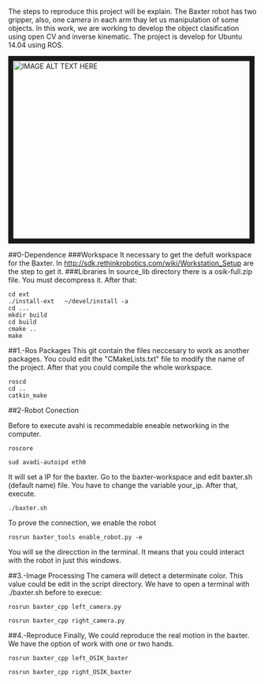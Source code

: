 The steps to reproduce this project will be explain. The Baxter robot has two gripper, also, one camera in each arm thay let us manipulation of some objects. In this work, we are working to develop the object clasification using open CV and inverse kinematic. The project is develop for Ubuntu 14.04 using ROS. 

<a href="http://www.youtube.com/watch?feature=player_embedded&v=F1JtMYiW_R0
" target="_blank"><img src="http://img.youtube.com/vi/F1JtMYiW_R0/0.jpg" 
alt="IMAGE ALT TEXT HERE" width="480" height="360"  align="center" border="10" /></a>

##0-Dependence
###Workspace
It necessary to get the defult workspace for the Baxter. In http://sdk.rethinkrobotics.com/wiki/Workstation_Setup are the step to get it. 
###Libraries
In source_lib directory there is a osik-full.zip file. You must decompress it. After that:
```
cd ext
./install-ext   ~/devel/install -a
cd ...
mkdir build
cd build
cmake ..
make
```
##1.-Ros Packages
This git contain the files neccesary to work as another packages. You could edit the "CMakeLists.txt" file to modify the name of the project. After that you could compile the whole workspace.
```
roscd 
cd ..
catkin_make
```

##2-Robot Conection


Before to execute avahi is recommedable eneable networking in the computer.
```
roscore
```




```
sud avadi-autoipd eth0
```
It will set a IP for the baxter. Go to the baxter-workspace and edit baxter.sh (default name) file. You have to change the variable your_ip. After that, execute.


```
./baxter.sh
```


To prove the connection, we enable the robot
```
rosrun baxter_tools enable_robot.py -e
```

You will se the direcction in the terminal. It means that you could interact with the robot in just this windows. 

##3.-Image Processing
The camera will detect a determinate color. This value could be edit in the script directory. We have to open a terminal with ./baxter.sh before to execue:
```
rosrun baxter_cpp left_camera.py
```
```
rosrun baxter_cpp right_camera.py
```

##4.-Reproduce
Finally, We could reproduce the real motion in the baxter. We have the option of work with one or two hands.

```
rosrun baxter_cpp left_OSIK_baxter
```

```
rosrun baxter_cpp right_OSIK_baxter
```

